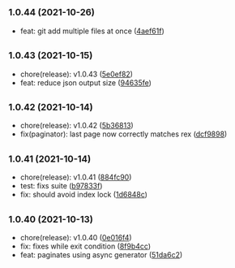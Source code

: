 ## <small>1.0.44 (2021-10-26)</small>

* feat: git add multiple files at once ([4aef61f](https://github.com/simonecorsi/mawesome/commit/4aef61f))



## <small>1.0.43 (2021-10-15)</small>

* chore(release): v1.0.43 ([5e0ef82](https://github.com/simonecorsi/mawesome/commit/5e0ef82))
* feat: reduce json output size ([94635fe](https://github.com/simonecorsi/mawesome/commit/94635fe))



## <small>1.0.42 (2021-10-14)</small>

* chore(release): v1.0.42 ([5b36813](https://github.com/simonecorsi/mawesome/commit/5b36813))
* fix(paginator): last page now correctly matches rex ([dcf9898](https://github.com/simonecorsi/mawesome/commit/dcf9898))



## <small>1.0.41 (2021-10-14)</small>

* chore(release): v1.0.41 ([884fc90](https://github.com/simonecorsi/mawesome/commit/884fc90))
* test: fixs suite ([b97833f](https://github.com/simonecorsi/mawesome/commit/b97833f))
* fix: should avoid index lock ([1d6848c](https://github.com/simonecorsi/mawesome/commit/1d6848c))



## <small>1.0.40 (2021-10-13)</small>

* chore(release): v1.0.40 ([0e016f4](https://github.com/simonecorsi/mawesome/commit/0e016f4))
* fix: fixes while exit condition ([8f9b4cc](https://github.com/simonecorsi/mawesome/commit/8f9b4cc))
* feat: paginates using async generator ([51da6c2](https://github.com/simonecorsi/mawesome/commit/51da6c2))



